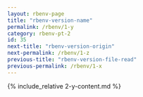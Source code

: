 ```yaml
---
layout: rbenv-page
title: "rbenv-version-name"
permalink: /rbenv/1-y
category: rbenv-pt-2
id: 35
next-title: "rbenv-version-origin"
next-permalink: /rbenv/1-z
previous-title: "rbenv-version-file-read"
previous-permalink: /rbenv/1-x
---
```


{% include_relative 2-y-content.md %}
